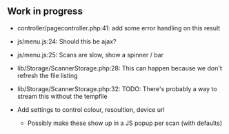 ## Work in progress

* controller/pagecontroller.php:41:  add some error handling on this result
* js/menu.js:24:                     Should this be ajax?
* js/menu.js:25:                     Scans are slow, show a spinner / bar
* lib/Storage/ScannerStorage.php:28: This can happen because we don't refresh the file listing
* lib/Storage/ScannerStorage.php:32: TODO: There's probably a way to stream this without the tempfile

* Add settings to control colour, resoultion, device url
  * Possibly make these show up in a JS popup per scan (with defaults)
